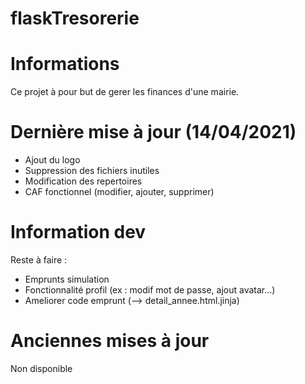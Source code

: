 # flaskTresorerie

# Informations
Ce projet à pour but de gerer les finances d'une mairie.


# Dernière mise à jour (14/04/2021)
- Ajout du logo
- Suppression des fichiers inutiles
- Modification des repertoires
- CAF fonctionnel (modifier, ajouter, supprimer)

# Information dev
Reste à faire :
  - Emprunts simulation
  - Fonctionnalité profil (ex : modif mot de passe, ajout avatar...)
  - Ameliorer code emprunt (--> detail_annee.html.jinja)

# Anciennes mises à jour
 Non disponible
